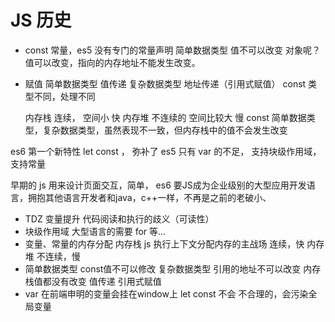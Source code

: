 # JS 历史

- const
  常量，es5 没有专门的常量声明
  简单数据类型 值不可以改变
  对象呢？值可以改变，指向的内存地址不能发生改变。



- 赋值
  简单数据类型 值传递 
  复杂数据类型 地址传递（引用式赋值）
  const 类型不同，处理不同


  内存栈 连续， 空间小 快
  内存堆 不连续的 空间比较大 慢
  const 简单数据类型，复杂数据类型，虽然表现不一致，但内存栈中的值不会发生改变


es6 第一个新特性 let const ， 弥补了 es5 只有 var 的不足， 支持块级作用域，支持常量

早期的 js 用来设计页面交互，简单， es6 要JS成为企业级别的大型应用开发语言，拥抱其他语言开发者和java，c++一样，不再是之前的老破小、

  - TDZ 变量提升 代码阅读和执行的歧义（可读性）
  - 块级作用域
    大型语言的需要
    for 等...
  - 变量、常量的内存分配
    内存栈 js 执行上下文分配内存的主战场
    连续，快
    内存堆 不连续，慢
  - 简单数据类型 const值不可以修改
    复杂数据类型 引用的地址不可以改变
    内存栈值都没有改变
    值传递
    引用式赋值
  - var 在前端申明的变量会挂在window上
    let const 不会
      不合理的，会污染全局变量

